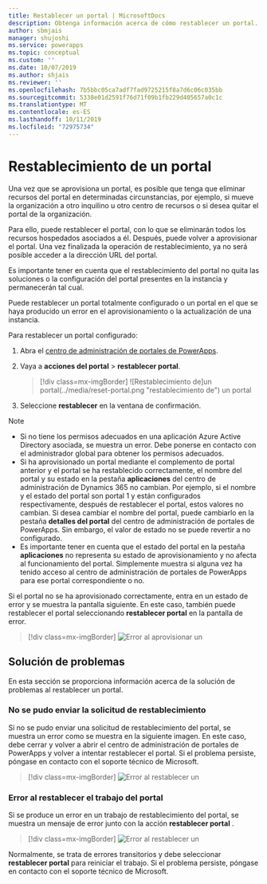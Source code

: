 ```yaml
---
title: Restablecer un portal | MicrosoftDocs
description: Obtenga información acerca de cómo restablecer un portal.
author: sbmjais
manager: shujoshi
ms.service: powerapps
ms.topic: conceptual
ms.custom: ''
ms.date: 10/07/2019
ms.author: shjais
ms.reviewer: ''
ms.openlocfilehash: 7b5bbc05ca7adf7fad9725215f8a7d6c06c035bb
ms.sourcegitcommit: 5338e01d2591f76d71f09b1fb229d405657a0c1c
ms.translationtype: MT
ms.contentlocale: es-ES
ms.lasthandoff: 10/11/2019
ms.locfileid: "72975734"
---
```

# <a name="reset-a-portal"></a>Restablecimiento de un portal

Una vez que se aprovisiona un portal, es posible que tenga que eliminar recursos del portal en determinadas circunstancias, por ejemplo, si mueve la organización a otro inquilino u otro centro de recursos o si desea quitar el portal de la organización.

Para ello, puede restablecer el portal, con lo que se eliminarán todos los recursos hospedados asociados a él. Después, puede volver a aprovisionar el portal. Una vez finalizada la operación de restablecimiento, ya no será posible acceder a la dirección URL del portal.

Es importante tener en cuenta que el restablecimiento del portal no quita las soluciones o la configuración del portal presentes en la instancia y permanecerán tal cual.

Puede restablecer un portal totalmente configurado o un portal en el que se haya producido un error en el aprovisionamiento o la actualización de una instancia.

Para restablecer un portal configurado:

1.  Abra el [centro de administración de portales de PowerApps](admin-overview.md).

2.  Vaya a **acciones del portal** > **restablecer portal**.

    > [!div class=mx-imgBorder]
    > ![Restablecimiento de]un portal(../media/reset-portal.png "restablecimiento de") un portal

3.  Seleccione **restablecer** en la ventana de confirmación.

> [!NOTE]
> - Si no tiene los permisos adecuados en una aplicación Azure Active Directory asociada, se muestra un error. Debe ponerse en contacto con el administrador global para obtener los permisos adecuados.
> - Si ha aprovisionado un portal mediante el complemento de portal anterior y el portal se ha restablecido correctamente, el nombre del portal y su estado en la pestaña **aplicaciones** del centro de administración de Dynamics 365 no cambian. Por ejemplo, si el nombre y el estado del portal son portal 1 y están configurados respectivamente, después de restablecer el portal, estos valores no cambian. Si desea cambiar el nombre del portal, puede cambiarlo en la pestaña **detalles del portal** del centro de administración de portales de PowerApps. Sin embargo, el valor de estado no se puede revertir a no configurado.
> - Es importante tener en cuenta que el estado del portal en la pestaña **aplicaciones** no representa su estado de aprovisionamiento y no afecta al funcionamiento del portal. Simplemente muestra si alguna vez ha tenido acceso al centro de administración de portales de PowerApps para ese portal correspondiente o no.

Si el portal no se ha aprovisionado correctamente, entra en un estado de error y se muestra la pantalla siguiente. En este caso, también puede restablecer el portal seleccionando **restablecer portal** en la pantalla de error.

> [!div class=mx-imgBorder]
> ![Error al aprovisionar un](../media/provision-portal-error.png "error del portal durante el aprovisionamiento de un portal")

## <a name="troubleshooting"></a>Solución de problemas

En esta sección se proporciona información acerca de la solución de problemas al restablecer un portal.

### <a name="reset-request-could-not-be-submitted"></a>No se pudo enviar la solicitud de restablecimiento

Si no se pudo enviar una solicitud de restablecimiento del portal, se muestra un error como se muestra en la siguiente imagen. En este caso, debe cerrar y volver a abrir el centro de administración de portales de PowerApps y volver a intentar restablecer el portal. Si el problema persiste, póngase en contacto con el soporte técnico de Microsoft.

> [!div class=mx-imgBorder]
> ![Error al restablecer un](../media/reset-portal-request-error.png "error del portal al restablecer un portal")

### <a name="reset-portal-job-fails"></a>Error al restablecer el trabajo del portal

Si se produce un error en un trabajo de restablecimiento del portal, se muestra un mensaje de error junto con la acción **restablecer portal** .

> [!div class=mx-imgBorder]
> ![Error al restablecer un](../media/reset-portal-error.png "error del portal al restablecer un portal")

Normalmente, se trata de errores transitorios y debe seleccionar **restablecer portal** para reiniciar el trabajo. Si el problema persiste, póngase en contacto con el soporte técnico de Microsoft.

